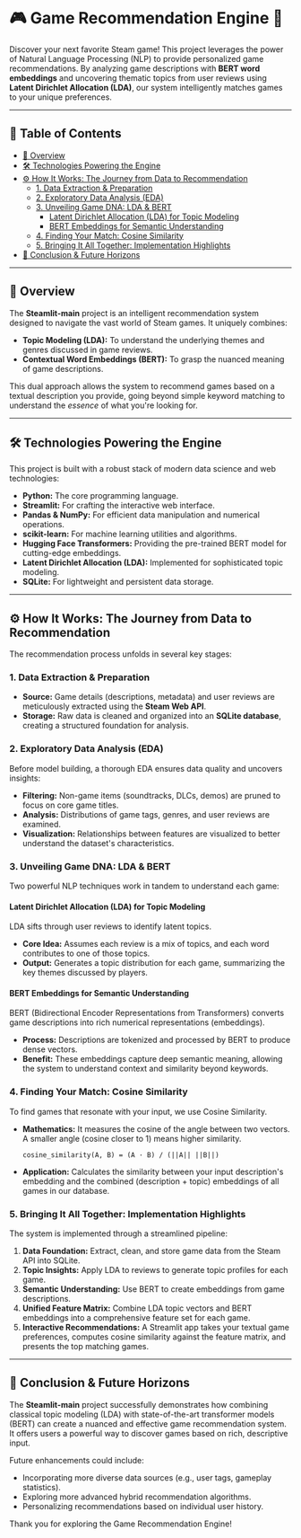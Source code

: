 

# 🎮 Game Recommendation Engine 🚀

Discover your next favorite Steam game! This project leverages the power of Natural Language Processing (NLP) to provide personalized game recommendations. By analyzing game descriptions with **BERT word embeddings** and uncovering thematic topics from user reviews using **Latent Dirichlet Allocation (LDA)**, our system intelligently matches games to your unique preferences.

---

## 📜 Table of Contents

- [🌟 Overview](#-overview)
- [🛠️ Technologies Powering the Engine](#️-technologies-powering-the-engine)
- [⚙️ How It Works: The Journey from Data to Recommendation](#️-how-it-works-the-journey-from-data-to-recommendation)
  - [1. Data Extraction & Preparation](#1-data-extraction--preparation)
  - [2. Exploratory Data Analysis (EDA)](#2-exploratory-data-analysis-eda)
  - [3. Unveiling Game DNA: LDA & BERT](#3-unveiling-game-dna-lda--bert)
    - [Latent Dirichlet Allocation (LDA) for Topic Modeling](#latent-dirichlet-allocation-lda-for-topic-modeling)
    - [BERT Embeddings for Semantic Understanding](#bert-embeddings-for-semantic-understanding)
  - [4. Finding Your Match: Cosine Similarity](#4-finding-your-match-cosine-similarity)
  - [5. Bringing It All Together: Implementation Highlights](#5-bringing-it-all-together-implementation-highlights)
- [🏁 Conclusion & Future Horizons](#-conclusion--future-horizons)

---

## 🌟 Overview

The **Steamlit-main** project is an intelligent recommendation system designed to navigate the vast world of Steam games. It uniquely combines:
-   **Topic Modeling (LDA):** To understand the underlying themes and genres discussed in game reviews.
-   **Contextual Word Embeddings (BERT):** To grasp the nuanced meaning of game descriptions.

This dual approach allows the system to recommend games based on a textual description you provide, going beyond simple keyword matching to understand the *essence* of what you're looking for.

---

## 🛠️ Technologies Powering the Engine

This project is built with a robust stack of modern data science and web technologies:

-   **Python:** The core programming language.
-   **Streamlit:** For crafting the interactive web interface.
-   **Pandas & NumPy:** For efficient data manipulation and numerical operations.
-   **scikit-learn:** For machine learning utilities and algorithms.
-   **Hugging Face Transformers:** Providing the pre-trained BERT model for cutting-edge embeddings.
-   **Latent Dirichlet Allocation (LDA):** Implemented for sophisticated topic modeling.
-   **SQLite:** For lightweight and persistent data storage.

---

## ⚙️ How It Works: The Journey from Data to Recommendation

The recommendation process unfolds in several key stages:

### 1. Data Extraction & Preparation

-   **Source:** Game details (descriptions, metadata) and user reviews are meticulously extracted using the **Steam Web API**.
-   **Storage:** Raw data is cleaned and organized into an **SQLite database**, creating a structured foundation for analysis.

### 2. Exploratory Data Analysis (EDA)

Before model building, a thorough EDA ensures data quality and uncovers insights:
-   **Filtering:** Non-game items (soundtracks, DLCs, demos) are pruned to focus on core game titles.
-   **Analysis:** Distributions of game tags, genres, and user reviews are examined.
-   **Visualization:** Relationships between features are visualized to better understand the dataset's characteristics.

### 3. Unveiling Game DNA: LDA & BERT

Two powerful NLP techniques work in tandem to understand each game:

#### Latent Dirichlet Allocation (LDA) for Topic Modeling

LDA sifts through user reviews to identify latent topics.
-   **Core Idea:** Assumes each review is a mix of topics, and each word contributes to one of those topics.
-   **Output:** Generates a topic distribution for each game, summarizing the key themes discussed by players.

#### BERT Embeddings for Semantic Understanding

BERT (Bidirectional Encoder Representations from Transformers) converts game descriptions into rich numerical representations (embeddings).
-   **Process:** Descriptions are tokenized and processed by BERT to produce dense vectors.
-   **Benefit:** These embeddings capture deep semantic meaning, allowing the system to understand context and similarity beyond keywords.

### 4. Finding Your Match: Cosine Similarity

To find games that resonate with your input, we use Cosine Similarity.
-   **Mathematics:** It measures the cosine of the angle between two vectors. A smaller angle (cosine closer to 1) means higher similarity.
    ```
    cosine_similarity(A, B) = (A · B) / (||A|| ||B||)
    ```
-   **Application:** Calculates the similarity between your input description's embedding and the combined (description + topic) embeddings of all games in our database.

### 5. Bringing It All Together: Implementation Highlights

The system is implemented through a streamlined pipeline:
1.  **Data Foundation:** Extract, clean, and store game data from the Steam API into SQLite.
2.  **Topic Insights:** Apply LDA to reviews to generate topic profiles for each game.
3.  **Semantic Understanding:** Use BERT to create embeddings from game descriptions.
4.  **Unified Feature Matrix:** Combine LDA topic vectors and BERT embeddings into a comprehensive feature set for each game.
5.  **Interactive Recommendations:** A Streamlit app takes your textual game preferences, computes cosine similarity against the feature matrix, and presents the top matching games.

---

## 🏁 Conclusion & Future Horizons

The **Steamlit-main** project successfully demonstrates how combining classical topic modeling (LDA) with state-of-the-art transformer models (BERT) can create a nuanced and effective game recommendation system. It offers users a powerful way to discover games based on rich, descriptive input.

Future enhancements could include:
-   Incorporating more diverse data sources (e.g., user tags, gameplay statistics).
-   Exploring more advanced hybrid recommendation algorithms.
-   Personalizing recommendations based on individual user history.

Thank you for exploring the Game Recommendation Engine!
